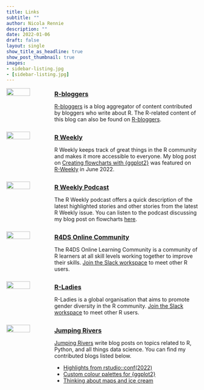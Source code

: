 ```yaml
---
title: Links
subtitle: ""
author: Nicola Rennie
description: ""
date: 2022-01-06
draft: false
layout: single
show_title_as_headline: true
show_post_thumbnail: true
images:
- sidebar-listing.jpg
- [sidebar-listing.jpg]
---
```


<!-- R Bloggers -->
<div style="display: table; width: 100%; padding-bottom:10px;">
  <div style="float: left; width: 25%;">
  <img src="/links/rbloggers.png?raw=true" width="70%">
  </div>
  <div style="float: left; width: 75%;">
    <a href="https://www.r-bloggers.com/"><h3 style="margin-block-start: 0.3em; margin-block-end: 0.3em">R-bloggers</h3></a>
    <p> <a href="https://www.r-bloggers.com/">R-bloggers</a> is a blog aggregator of content contributed by bloggers who write about R. The R-related content of this blog can also be found on <a href="https://www.r-bloggers.com/author/r-on-nicola-rennie/">R-bloggers</a>.
    </p>
  </div>
</div>

<!-- R Weekly -->
<div style="display: table; width: 100%; padding-bottom:10px;">
  <div style="float: left; width: 25%;">
  <img src="/links/rweekly.jpg?raw=true" width="70%">
  </div>
  <div style="float: left; width: 75%;">
    <a href="https://rweekly.org/"><h3 style="margin-block-start: 0.3em; margin-block-end: 0.3em">R Weekly</h3></a>
    <p> R Weekly keeps track of great things in the R community and makes it more accessible to everyone. My blog post on <a href="https://nrennie.rbind.io/blog/2022-06-06-creating-flowcharts-with-ggplot2/">Creating flowcharts with {ggplot2}</a> was featured on <a href="https://rweekly.org/2022-W24.html">R-Weekly</a> in June 2022.
    </p>
  </div>
</div>

<!-- R Weekly Highlights -->
<div style="display: table; width: 100%; padding-bottom:10px;">
  <div style="float: left; width: 25%;">
  <img src="/links/rweekly_podcast.jpg?raw=true" width="70%">
  </div>
  <div style="float: left; width: 75%;">
    <a href="https://rweekly.fireside.fm/"><h3 style="margin-block-start: 0.3em; margin-block-end: 0.3em">R Weekly Podcast</h3></a>
    <p> The R Weekly podcast offers a quick description of the latest highlighted stories and other stories from the latest R Weekly issue. You can listen to the podcast discussing my blog post on flowcharts <a href="https://share.fireside.fm/episode/87RSVeFz+RMN2Utb3">here</a>.
    </p>
  </div>
</div>

<!-- R4DS -->
<div style="display: table; width: 100%; padding-bottom:10px;">
  <div style="float: left; width: 25%;">
  <img src="/links/r4ds.png?raw=true" width="70%">
  </div>
  <div style="float: left; width: 75%;">
    <a href="https://www.rfordatasci.com/"><h3 style="margin-block-start: 0.3em; margin-block-end: 0.3em">R4DS Online Community</h3></a>
    <p> The R4DS Online Learning Community is a community of R learners at all skill levels working together to improve their skills. <a href="http://r4ds.io/join">Join the Slack workspace</a> to meet other R users.
    </p>
  </div>
</div>

<!-- R Ladies -->
<div style="display: table; width: 100%; padding-bottom:10px;">
  <div style="float: left; width: 25%;">
  <img src="/links/rladies.png?raw=true" width="70%">
  </div>
  <div style="float: left; width: 75%;">
    <a href="https://rladies.org/"><h3 style="margin-block-start: 0.3em; margin-block-end: 0.3em">R-Ladies</h3></a>
    <p> R-Ladies is a global organisation that aims to promote gender diversity in the R community. <a href="https://rladies-community-slack.herokuapp.com/">Join the Slack workspace</a> to meet other R users.
    </p>
  </div>
</div>

<!-- JR -->
<div style="display: table; width: 100%; padding-bottom:10px;">
  <div style="float: left; width: 25%;">
  <img src="/links/jumping_rivers.jpg?raw=true" width="70%">
  </div>
  <div style="float: left; width: 75%">
    <a href="https://www.jumpingrivers.com/"><h3 style="margin-block-start: 0.3em; margin-block-end: 0.3em">Jumping Rivers</h4></a>
    <p> <a href="https://www.jumpingrivers.com/blog/">Jumping Rivers</a> write blog posts on topics related to R, Python, and all things data science. You can find my contributed blogs listed below. 
    </p>
      <ul>
        <li>
          <a href="https://www.jumpingrivers.com/blog/highlights-rstudioconf2022/">Highlights from rstudio::conf(2022)</a>
        </li>
        <li>
          <a href="https://www.jumpingrivers.com/blog/custom-colour-palettes-for-ggplot2/">Custom colour palettes for {ggplot2}</a>
        </li>
        <li>
          <a href="https://www.jumpingrivers.com/blog/2021-thinking-about-maps-and-ice-cream/">Thinking about maps and ice cream</a>
        </li>
      </ul>
  </div>
</div>





